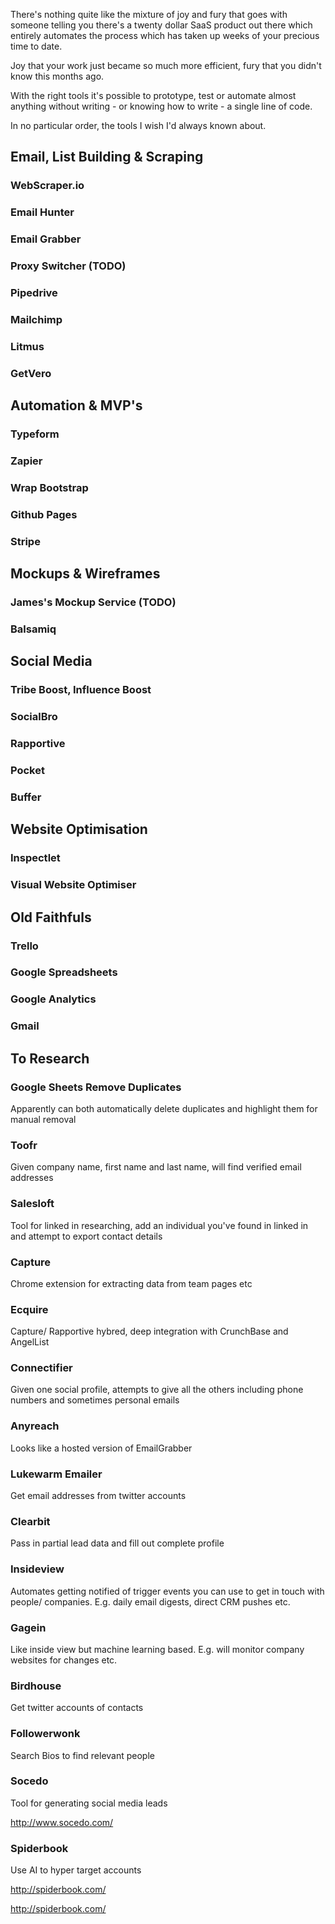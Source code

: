 There's nothing quite like the mixture of joy and fury that goes with someone telling you there's a twenty dollar SaaS product out there which entirely automates the process which has taken up weeks of your precious time to date.

Joy that your work just became so much more efficient, fury that you didn't know this months ago.

With the right tools it's possible to prototype, test or automate almost anything without writing - or knowing how to write - a single line of code.

In no particular order, the tools I wish I'd always known about.

## Email, List Building & Scraping

### WebScraper.io
### Email Hunter
### Email Grabber
### Proxy Switcher (TODO)
### Pipedrive
### Mailchimp
### Litmus
### GetVero

## Automation & MVP's

### Typeform
### Zapier
### Wrap Bootstrap
### Github Pages
### Stripe

## Mockups & Wireframes

### James's Mockup Service (TODO)
### Balsamiq

## Social Media

### Tribe Boost, Influence Boost
### SocialBro
### Rapportive
### Pocket
### Buffer

## Website Optimisation

### Inspectlet
### Visual Website Optimiser

## Old Faithfuls

### Trello
### Google Spreadsheets
### Google Analytics
### Gmail

## To Research

### Google Sheets Remove Duplicates

Apparently can both automatically delete duplicates and highlight them for manual removal

### Toofr

Given company name, first name and last name, will find verified email addresses

### Salesloft

Tool for linked in researching, add an individual you've found in linked in and attempt to export contact details

### Capture

Chrome extension for extracting data from team pages etc

### Ecquire

Capture/ Rapportive hybred, deep integration with CrunchBase and AngelList

### Connectifier

Given one social profile, attempts to give all the others including phone numbers and sometimes personal emails

### Anyreach

Looks like a hosted version of EmailGrabber

### Lukewarm Emailer

Get email addresses from twitter accounts

### Clearbit

Pass in partial lead data and fill out complete profile

### Insideview

Automates getting notified of trigger events you can use to get in touch with people/ companies. E.g. daily email digests, direct CRM pushes etc.

### Gagein

Like inside view but machine learning based. E.g. will monitor company websites for changes etc.

### Birdhouse

Get twitter accounts of contacts

### Followerwonk

Search Bios to find relevant people

### Socedo

Tool for generating social media leads

http://www.socedo.com/

### Spiderbook

Use AI to hyper target accounts

http://spiderbook.com/

http://spiderbook.com/